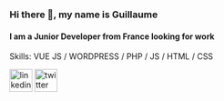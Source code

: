 ### Hi there 👋, my name is Guillaume
#### I am a Junior Developer from France looking for work

Skills: VUE JS / WORDPRESS / PHP / JS / HTML / CSS

[<img src='https://cdn.jsdelivr.net/npm/simple-icons@3.0.1/icons/linkedin.svg' alt='linkedin' height='40'>](https://www.linkedin.com/in/guillaume-dall-olmo-509aaa1b4/)  [<img src='https://cdn.jsdelivr.net/npm/simple-icons@3.0.1/icons/twitter.svg' alt='twitter' height='40'>](https://twitter.com/DallGuillaume)  


